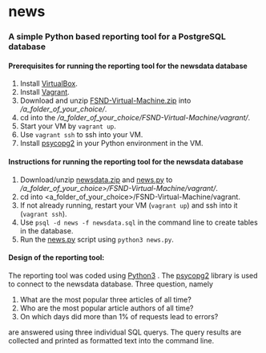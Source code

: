 # news
### A simple Python based reporting tool for a PostgreSQL database

#### Prerequisites for running the reporting tool for the newsdata database
1. Install [VirtualBox](https://www.virtualbox.org/wiki/Download_Old_Builds_5_1).
2. Install [Vagrant](https://www.vagrantup.com/downloads.html).
3. Download and unzip [FSND-Virtual-Machine.zip](https://s3.amazonaws.com/video.udacity-data.com/topher/2018/April/5acfbfa3_fsnd-virtual-machine/fsnd-virtual-machine.zip) into */a_folder_of_your_choice/*.
4. cd into the */a_folder_of_your_choice/FSND-Virtual-Machine/vagrant/*.
5. Start your VM by `vagrant up`.
6. Use `vagrant ssh` to ssh into your VM.
7. Install [psycopg2](http://initd.org/psycopg/) in your Python environment in the VM.

#### Instructions for running the reporting tool for the newsdata database
1. Download/unzip [newsdata.zip](https://d17h27t6h515a5.cloudfront.net/topher/2016/August/57b5f748_newsdata/newsdata.zip) and [news.py](/news.py) to */a_folder_of_your_choice>/FSND-Virtual-Machine/vagrant/*.
2. cd into <a_folder_of_your_choice>/FSND-Virtual-Machine/vagrant.
3. If not already running, restart your VM (`vagrant up`) and ssh into it (`vagrant ssh`).
4. Use `psql -d news -f newsdata.sql` in the command line to create tables in the database.
5. Run the [news.py](/news.py) script using `python3 news.py`.

#### Design of the reporting tool:
The reporting tool was coded using [Python3](https://www.python.org/) . The [psycopg2](http://initd.org/psycopg/) library is used to connect to the
newsdata database. Three question, namely
1. What are the most popular three articles of all time?
2. Who are the most popular article authors of all time?
3. On which days did more than 1% of requests lead to errors?

are answered using three individual SQL querys. The query results are collected and
printed as formatted text into the command line.
